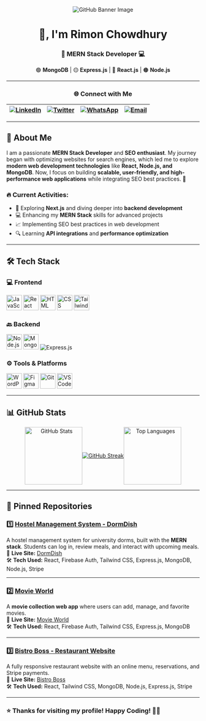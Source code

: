 <div align="center">
  <img src="https://i.ibb.co/NgtKbZYn/github-header-image-2.png" alt="GitHub Banner Image" />
</div>

<div align="center">
  
# 👋, I'm Rimon Chowdhury  

### 🚀 MERN Stack Developer 💻  

🟢 **MongoDB** | 🟡 **Express.js** | 🔵 **React.js** | 🟠 **Node.js**  

</div>  

---
<div align="center">

### 🌐 Connect with Me  

| [![LinkedIn](https://img.shields.io/badge/LinkedIn-0077B5?style=for-the-badge&logo=linkedin&logoColor=white)](https://linkedin.com/in/rimonchowdhuryy) | [![Twitter](https://img.shields.io/badge/Twitter-00acee?style=for-the-badge&logo=twitter&logoColor=white)](https://twitter.com/rimonc7) | [![WhatsApp](https://img.shields.io/badge/WhatsApp-25D366?style=for-the-badge&logo=whatsapp&logoColor=white)](https://wa.me/+880768885113) | [![Email](https://img.shields.io/badge/Email-D14836?style=for-the-badge&logo=gmail&logoColor=white)](mailto:rimonc7@gmail.com) |
|---|---|---|---|

</div>

---

## 🚀 About Me  
I am a passionate **MERN Stack Developer** and **SEO enthusiast**. My journey began with optimizing websites for search engines, which led me to explore **modern web development technologies** like **React, Node.js, and MongoDB**. Now, I focus on building **scalable, user-friendly, and high-performance web applications** while integrating SEO best practices. 🚀  

### 🔥 Current Activities:  
- 🚀 Exploring **Next.js** and diving deeper into **backend development**  
- 💻 Enhancing my **MERN Stack** skills for advanced projects  
- 📈 Implementing SEO best practices in web development  
- 🔍 Learning **API integrations** and **performance optimization**  

---

## 🛠️ Tech Stack  

### 💻 Frontend  
<p align="left">
  <img src="https://cdn.jsdelivr.net/gh/devicons/devicon@latest/icons/javascript/javascript-original.svg" title="JavaScript" width="40" />
  <img src="https://cdn.jsdelivr.net/gh/devicons/devicon/icons/react/react-original.svg" title="React" width="40" />
  <img src="https://cdn.jsdelivr.net/gh/devicons/devicon@latest/icons/html5/html5-original.svg" title="HTML" width="40" />
  <img src="https://cdn.jsdelivr.net/gh/devicons/devicon@latest/icons/css3/css3-original.svg" title="CSS" width="40" />
  <img src="https://cdn.jsdelivr.net/gh/devicons/devicon@latest/icons/tailwindcss/tailwindcss-original.svg" title="Tailwind CSS" width="40" />
</p>

### 🔙 Backend  
<p align="left">
  <img src="https://cdn.jsdelivr.net/gh/devicons/devicon@latest/icons/nodejs/nodejs-original.svg" title="Node.js" width="40" />
  <img src="https://cdn.jsdelivr.net/gh/devicons/devicon@latest/icons/mongodb/mongodb-original.svg" title="MongoDB" width="40" />
  <img src="https://img.shields.io/badge/Express.js-404D59?style=for-the-badge&logo=express&logoColor=white" title="Express.js" />
</p>

### ⚙️ Tools & Platforms  
<p align="left">
  <img src="https://cdn.jsdelivr.net/gh/devicons/devicon@latest/icons/wordpress/wordpress-plain.svg" title="WordPress" width="40" />
  <img src="https://cdn.jsdelivr.net/gh/devicons/devicon@latest/icons/figma/figma-original.svg" title="Figma" width="40" />
  <img src="https://cdn.jsdelivr.net/gh/devicons/devicon@latest/icons/git/git-original.svg" title="Git" width="40" />
  <img src="https://cdn.jsdelivr.net/gh/devicons/devicon@latest/icons/vscode/vscode-original.svg" title="VS Code" width="40" />
</p>

---

## 📊 GitHub Stats  

<div align="center" style="display: flex; justify-content: center; align-items: center; text-align: center;">
  <img src="https://github-readme-stats.vercel.app/api?username=rimonc7&show_icons=true&theme=radical&count_private=true" height="150" alt="GitHub Stats" />
  <p align="center">
<a href="https://git.io/streak-stats">
<img src="https://streak-stats.demolab.com?user=rimonc7&theme=tokyonight" alt="GitHub Streak"/>
</a>
</p>
  
  <img src="https://github-readme-stats.vercel.app/api/top-langs/?username=rimonc7&layout=compact&theme=radical" height="150" alt="Top Languages"/>
</div>

---

## 📌 Pinned Repositories  

### 1️⃣ **[Hostel Management System - DormDish](https://github.com/rimonc7/dormdish-client)**  
A hostel management system for university dorms, built with the **MERN stack**. Students can log in, review meals, and interact with upcoming meals.  
🔗 **Live Site:** [DormDish](https://dorm-dish.web.app/)  
🛠️ **Tech Used:** React, Firebase Auth, Tailwind CSS, Express.js, MongoDB, Node.js, Stripe  

---

### 2️⃣ **[Movie World](https://github.com/rimonc7/movieworld-client)**  
A **movie collection web app** where users can add, manage, and favorite movies.  
🔗 **Live Site:** [Movie World](https://movieworld-dea37.web.app/)  
🛠️ **Tech Used:** React, Firebase Auth, Tailwind CSS, Express.js, MongoDB  

---

### 3️⃣ **[Bistro Boss - Restaurant Website](https://github.com/rimonc7/bistro-boss-client)**  
A fully responsive restaurant website with an online menu, reservations, and Stripe payments.  
🔗 **Live Site:** [Bistro Boss](https://bistro-boss-a95f4.web.app/)  
🛠️ **Tech Used:** React, Tailwind CSS, MongoDB, Node.js, Express.js, Stripe  

---

### ⭐ Thanks for visiting my profile! Happy Coding! 🚀✨  
